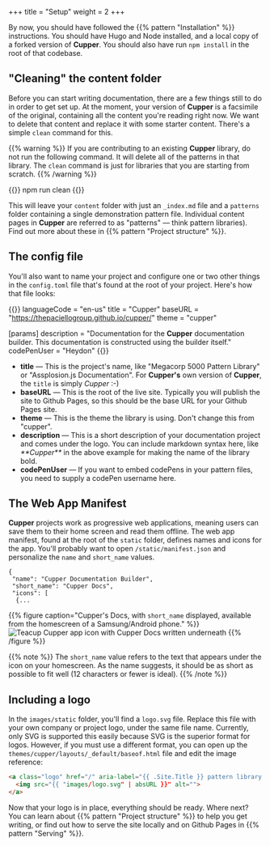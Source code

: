 +++
title = "Setup"
weight = 2
+++

By now, you should have followed the {{% pattern "Installation" %}} instructions. You should have Hugo and Node installed, and a local copy of a forked version of **Cupper**. You should also have run `npm install` in the root of that codebase.

## "Cleaning" the content folder

Before you can start writing documentation, there are a few things still to do in order to get set up. At the moment, your version of **Cupper** is a facsimile of the original, containing all the content you're reading right now. We want to delete that content and replace it with some starter content. There's a simple `clean` command for this.

{{% warning %}}
If you are contributing to an existing **Cupper** library, do not run the following command. It will delete all of the patterns in that library. The `clean` command is just for libraries that you are starting from scratch.
{{% /warning %}}

{{<cmd>}}
  npm run clean
{{</cmd>}}

This will leave your `content` folder with just an `_index.md` file and a `patterns` folder containing a single demonstration pattern file. Individual content pages in **Cupper** are referred to as "patterns" — think pattern libraries). Find out more about these in {{% pattern "Project structure" %}}.

## The config file

You'll also want to name your project and configure one or two other things in the `config.toml` file that's found at the root of your project. Here's how that file looks:

{{<codeBlock lang="html" numbered="true">}}
languageCode = "en-us"
title = "Cupper"
baseURL = "https://thepaciellogroup.github.io/cupper/"
theme = "cupper"

[params]
  description = "Documentation for the **Cupper** documentation builder. This documentation is constructed using the builder itself."
  codePenUser = "Heydon"
{{</codeBlock>}}

* **title** — This is the project's name, like "Megacorp 5000 Pattern Library" or "Assplosion.js Documentation". For **Cupper's** own version of **Cupper**, the `title` is simply _Cupper_ :-)
* **baseURL** — This is the root of the live site. Typically you will publish the site to Github Pages, so this should be the base URL for your Github Pages site.
* **theme** — This is the theme the library is using. Don't change this from "cupper".
* **description** — This is a short description of your documentation project and comes under the logo. You can include markdown syntax here, like _&#x002a;&#x002a;Cupper&#x002a;&#x002a;_ in the above example for making the name of the library bold.
* **codePenUser** — If you want to embed codePens in your pattern files, you need to supply a codePen username here.

## The Web App Manifest

**Cupper** projects work as progressive web applications, meaning users can save them to their home screen and read them offline. The web app manifest, found at the root of the `static` folder, defines names and icons for the app. You'll probably want to open `/static/manifest.json` and personalize the `name` and `short_name` values.

```
{
 "name": "Cupper Documentation Builder",
 "short_name": "Cupper Docs",
 "icons": [
  {...
```

{{% figure caption="Cupper's Docs, with `short_name` displayed, available from the homescreen of a Samsung/Android phone." %}}
![Teacup Cupper app icon with Cupper Docs written underneath](/images/samsung_homescreen.png)
{{% /figure %}}

{{% note %}}
The `short_name` value refers to the text that appears under the icon on your homescreen. As the name suggests, it should be as short as possible to fit well (12 characters or fewer is ideal).
{{% /note %}}

## Including a logo

In the `images/static` folder, you'll find a `logo.svg` file. Replace this file with your own company or project logo, under the same file name. Currently, only SVG is supported this easily because SVG is the superior format for logos. However, if you must use a different format, you can open up the `themes/cupper/layouts/_default/baseof.html` file and edit the image reference:

```html
<a class="logo" href="/" aria-label="{{ .Site.Title }} pattern library home page">
  <img src="{{ "images/logo.svg" | absURL }}" alt="">
</a>
```

Now that your logo is in place, everything should be ready. Where next? You can learn about {{% pattern "Project structure" %}} to help you get writing, or find out how to serve the site locally and on Github Pages in {{% pattern "Serving" %}}.
